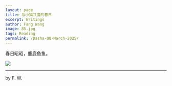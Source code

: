 ```yaml
---
layout: page
title: 与小猫共度的春日
excerpt: Writings
author: Fang Wang
image: 85.jpg
tags: Reading
permalink: /Dasha-QQ-March-2025/
---
```


春日昭昭，鹿鹿鱼鱼。

![]({{site.baseurl}}/img/cat7.jpg)     

****

 by F. W. 
